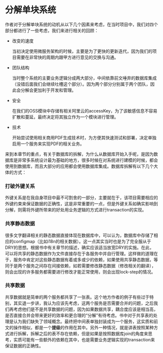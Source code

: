 # 分解单块系统

作者对于分解单块系统的动机从以下几个因素来考虑，在当时项目中，我们对四个部分都进行了一些考虑，我们来进行相关的回顾：

- 改变的速度

  当初决定使用微服务架构的时候，主要是为了更快的更新迭代，因为我们的项目需要在非常快的周期内跟甲方进行意见的交换与沟通。

- 团队结构

  当时整个系统的主要业务逻辑分成两大部分，中间依靠前文唾弃的数据库集成（没错后面我们会继续吐槽这个部分）。因为两个部分分别属于两个团队，因此会分解会更加利于开发和管理。

- 安全

  在我们的OSS模块中存储有相关阿里云的accessKey，为了该敏感信息不容易扩散和蔓延，最终决定将其独立作为一个模块进行管理。

- 技术

  开始尝试使用相关商用PDF生成技术时，为方便其快速测试和部署，决定单独启用一个服务来实现PDF的相关业务。

来到本章节的重点，有关于数据库的拆解，为什么从数据库开始入手呢，是因为数据库是非常多系统设计最为基础的地方，很多时候在对系统进行建模的时候，都会使用到数据库，而且大部分的应用都会使用数据库集成。数据库拆解有以下几个大体的方式：

### 打破外键关系

外键关系是在我自身项目中最不可割舍的一部分，主要就在于，该项目需要相应的外键约束来保证数据的正确性，这是非常重要的一点，但是外键关系如确实影响到分解，则需将外键所带来的好处用业务逻辑的方式进行transaction的实现。

### 共享静态数据

很多文字翻译相关的静态数据直接体现在数据库中，可以认为，数据库中存储了相应的configmap（比如i18n的相关数据）。这一点其实当时也是为了完全服从于DRY的思想。根据书中有关章节的描述，确实应该适当放宽DRY的实施。在此，可以将共享的静态数据作为文件直接存在于各服务中并自行管理。这样做的道理在于，服务中肯定对这些静态数据有着或多或少的依赖，如果使用共享静态数据，等同于是两个服务之间存在间接依赖，如若需要修改静态数据（修改相关的翻译），则会出现的许多服务都需要进行修改才能正常使用，则会出现lock-step的情况。

### 共享数据

共享数据就是简单的两个服务都共享了一张表。这个地方作者的例子有些过于特别，其实退一步讲，我认为应该先考虑，这两个服务是否需要合并的问题，之后我们再考虑他们是不是共享数据的问题，因为如果数据共享，耦合度应该是相当高，是否直接合并会带来更好的效率和更合理的“分解”有待考虑。书中对于共享表的处理是认为我们缺失了领域概念。最终把中间表单独封装成为一个服务，这实质和前文的操作相似，都是一个**提级**的作用在其中。另外一种情况，就是讲表按照某种方式进行拆解，拆解之后的表不存在依赖，但是如果是按照数据库join的角度来思考，实质可能有一些额外的依赖在其中，也是需要业务逻辑实现的transaction来保证数据的正确性。